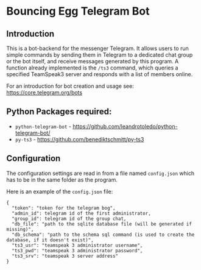 # Bouncing Egg Telegram Bot

## Introduction

This is a bot-backend for the messenger Telegram. It allows users to run simple commands by sending them in Telegram to a dedicated chat group or the bot itself, and receive messages generated by this program. A function already implemented is the `/ts3` command, which queries a specified TeamSpeak3 server and responds with a list of members online.

For an introduction for bot creation and usage see: https://core.telegram.org/bots

## Python Packages required:
* `python-telegram-bot` - https://github.com/leandrotoledo/python-telegram-bot/
* `py-ts3` - https://github.com/benediktschmitt/py-ts3

## Configuration

The configuration settings are read in from a file named `config.json` which has to be in the same folder as the program.

Here is an example of the `config.json` file:

```
{
  "token": "token for the telegram bog",
  "admin_id": telegram id of the first administrator,
  "group_id": telegram id of the group chat,
  "db_file": "path to the sqlite database file (will be generated if missing)",
  "db_schema": "path to the schema sql command (is used to create the database, if it doesn't exist)",
  "ts3_usr": "teamspeak 3 administrator username",
  "ts3_pwd": "teamspeak 3 administrator password",
  "ts3_srv": "teamspeak 3 server address"
}
```
